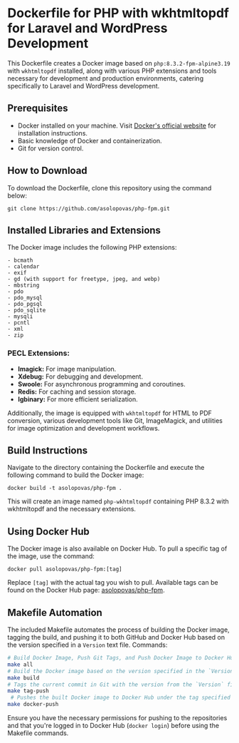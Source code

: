 
# Dockerfile for PHP with wkhtmltopdf for Laravel and WordPress Development

This Dockerfile creates a Docker image based on `php:8.3.2-fpm-alpine3.19` with `wkhtmltopdf` installed, along with various PHP extensions and tools necessary for development and production environments, catering specifically to Laravel and WordPress development.

## Prerequisites

- Docker installed on your machine. Visit [Docker's official website](https://docs.docker.com/get-docker/) for installation instructions.
- Basic knowledge of Docker and containerization.
- Git for version control.

## How to Download

To download the Dockerfile, clone this repository using the command below:

```
git clone https://github.com/asolopovas/php-fpm.git
```

## Installed Libraries and Extensions

The Docker image includes the following PHP extensions:

```
- bcmath
- calendar
- exif
- gd (with support for freetype, jpeg, and webp)
- mbstring
- pdo
- pdo_mysql
- pdo_pgsql
- pdo_sqlite
- mysqli
- pcntl
- xml
- zip
```

### PECL Extensions:

- **Imagick:** For image manipulation.
- **Xdebug:** For debugging and development.
- **Swoole:** For asynchronous programming and coroutines.
- **Redis:** For caching and session storage.
- **Igbinary:** For more efficient serialization.

Additionally, the image is equipped with `wkhtmltopdf` for HTML to PDF conversion, various development tools like Git, ImageMagick, and utilities for image optimization and development workflows.

## Build Instructions

Navigate to the directory containing the Dockerfile and execute the following command to build the Docker image:

```
docker build -t asolopovas/php-fpm .
```

This will create an image named `php-wkhtmltopdf` containing PHP 8.3.2 with wkhtmltopdf and the necessary extensions.

## Using Docker Hub

The Docker image is also available on Docker Hub. To pull a specific tag of the image, use the command:

```
docker pull asolopovas/php-fpm:[tag]
```

Replace `[tag]` with the actual tag you wish to pull. Available tags can be found on the Docker Hub page: [asolopovas/php-fpm](https://hub.docker.com/repository/docker/asolopovas/php-fpm/general).

## Makefile Automation

The included Makefile automates the process of building the Docker image, tagging the build, and pushing it to both GitHub and Docker Hub based on the version specified in a `Version` text file. Commands:

```bash
# Build Docker Image, Push Git Tags, and Push Docker Image to Docker Hub.
make all
# Build the Docker image based on the version specified in the `Version` file.
make build
# Tags the current commit in Git with the version from the `Version` file and pushes these tags to GitHub.
make tag-push
 # Pushes the built Docker image to Docker Hub under the tag specified in the `Version` file
make docker-push
```

Ensure you have the necessary permissions for pushing to the repositories and that you're logged in to Docker Hub (`docker login`) before using the Makefile commands.
